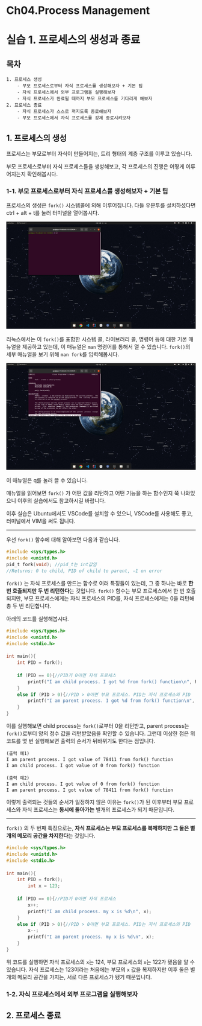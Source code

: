 # Ch04.Process Management

# 실습 1. 프로세스의 생성과 종료

## 목차

```
1. 프로세스 생성
	- 부모 프로세스로부터 자식 프로세스를 생성해보자 + 기본 팁
	- 자식 프로세스에서 외부 프로그램을 실행해보자
	- 자식 프로세스가 완료될 때까지 부모 프로세스를 기다리게 해보자
2. 프로세스 종료
	- 자식 프로세스가 스스로 꺼지도록 종료해보자
	- 부모 프로세스에서 자식 프로세스를 강제 종료시켜보자
```

## 1. 프로세스의 생성

프로세스는 부모로부터 자식이 만들어지는, 트리 형태의 계층 구조를 이루고 있습니다.

부모 프로세스로부터 자식 프로세스들을 생성해보고, 각 프로세스의 진행은 어떻게 이루어지는지 확인해봅시다.

### 1-1. 부모 프로세스로부터 자식 프로세스를 생성해보자 + 기본 팁

프로세스의 생성은 `fork()` 시스템콜에 의해 이루어집니다. 다들 우분투를 설치하셨다면 ctrl + alt + t를 눌러 터미널을 열어봅시다.

![Terminal](./img/terminal.png)

리눅스에서는 이 `fork()`를 포함한 시스템 콜, 라이브러리 콜, 명령어 등에 대한 기본 매뉴얼을 제공하고 있는데, 이 매뉴얼은 `man` 명령어를 통해서 열 수 있습니다. `fork()`의 세부 매뉴얼을 보기 위해 `man fork`를 입력해봅시다.

![이 매뉴얼은 q를 눌러 끌 수 있습니다.](./img/man.png)

이 매뉴얼은 q를 눌러 끌 수 있습니다.

매뉴얼을 읽어보면 `fork()` 가 어떤 값을 리턴하고 어떤 기능을 하는 함수인지 쭉 나와있으니 이후의 실습에서도 참고하시길 바랍니다.

이후 실습은 Ubuntu에서도 VSCode를 설치할 수 있으니, VSCode를 사용해도 좋고, 터미널에서 VIM을 써도 됩니다.

---

우선 `fork()` 함수에 대해 알아보면 다음과 같습니다.

```c
#include <sys/types.h>
#include <unistd.h>
pid_t fork(void); //pid_t는 int값임
//Returns: 0 to child, PID of child to parent, −1 on error
```

`fork()` 는 자식 프로세스를 만드는 함수로 여러 특징들이 있는데, 그 중 하나는 바로 ************************************************************************************한 번 호출되지만 두 번 리턴한다************************************************************************************는 것입니다. `fork()` 함수는 부모 프로세스에서 한 번 호출되지만, 부모 프로세스에게는 자식 프로세스의 PID를, 자식 프로세스에게는 0을 리턴해 총 두 번 리턴합니다.

아래의 코드를 실행해봅시다.

```c
#include <sys/types.h>
#include <unistd.h>
#include <stdio.h>

int main(){
    int PID = fork();

    if (PID == 0){//PID가 0이면 자식 프로세스
        printf("I am child process. I got %d from fork() function\n", PID);
    }
    else if (PID > 0){//PID > 0이면 부모 프로세스. PID는 자식 프로세스의 PID
        printf("I am parent process. I got %d from fork() function\n", PID);
    }
}
```

이를 실행해보면 child process는 `fork()`로부터 0을 리턴받고, parent process는 `fork()`로부터 양의 정수 값을 리턴받았음을 확인할 수 있습니다. 그런데 이상한 점은 위 코드를 몇 번 실행해보면 출력의 순서가 뒤바뀌기도 한다는 점입니다.

```
(출력 예1)
I am parent process. I got value of 78411 from fork() function
I am child process. I got value of 0 from fork() function

(출력 예2)
I am child process. I got value of 0 from fork() function
I am parent process. I got value of 78411 from fork() function
```

이렇게 출력되는 것들의 순서가 일정하지 않은 이유는 `fork()`가 된 이후부터 부모 프로세스와 자식 프로세스는 **동시에 돌아가는** 별개의 프로세스가 되기 때문입니다.

---

`fork()` 의 두 번째 특징으로는, **자식 프로세스는 부모 프로세스를 복제하지만 그 둘은 별개의 메모리 공간을 차지한다**는 것입니다.

```c
#include <sys/types.h>
#include <unistd.h>
#include <stdio.h>

int main(){
    int PID = fork();
		int x = 123;

    if (PID == 0){//PID가 0이면 자식 프로세스
        x++;
        printf("I am child process. my x is %d\n", x);
    }
    else if (PID > 0){//PID > 0이면 부모 프로세스. PID는 자식 프로세스의 PID
        x--;
        printf("I am parent process. my x is %d\n", x);
    }
}
```

위 코드를 실행하면 자식 프로세스의 `x`는 124, 부모 프로세스의 `x`는 122가 됐음을 알 수 있습니다. 자식 프로세스는 123이라는 처음에는 부모의 `x` 값을 복제하지만 이후 둘은 별개의 메모리 공간을 가지는, 서로 다른 프로세스가 됐기 때문입니다. 

### 1-2. 자식 프로세스에서 외부 프로그램을 실행해보자

## 2. 프로세스 종료